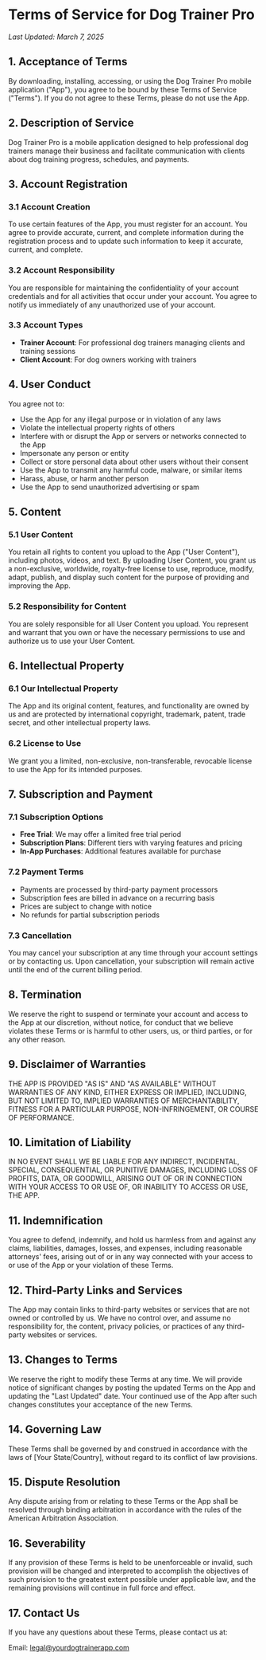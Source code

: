 # Terms of Service for Dog Trainer Pro

*Last Updated: March 7, 2025*

## 1. Acceptance of Terms

By downloading, installing, accessing, or using the Dog Trainer Pro mobile application ("App"), you agree to be bound by these Terms of Service ("Terms"). If you do not agree to these Terms, please do not use the App.

## 2. Description of Service

Dog Trainer Pro is a mobile application designed to help professional dog trainers manage their business and facilitate communication with clients about dog training progress, schedules, and payments.

## 3. Account Registration

### 3.1 Account Creation
To use certain features of the App, you must register for an account. You agree to provide accurate, current, and complete information during the registration process and to update such information to keep it accurate, current, and complete.

### 3.2 Account Responsibility
You are responsible for maintaining the confidentiality of your account credentials and for all activities that occur under your account. You agree to notify us immediately of any unauthorized use of your account.

### 3.3 Account Types
- **Trainer Account**: For professional dog trainers managing clients and training sessions
- **Client Account**: For dog owners working with trainers

## 4. User Conduct

You agree not to:

- Use the App for any illegal purpose or in violation of any laws
- Violate the intellectual property rights of others
- Interfere with or disrupt the App or servers or networks connected to the App
- Impersonate any person or entity
- Collect or store personal data about other users without their consent
- Use the App to transmit any harmful code, malware, or similar items
- Harass, abuse, or harm another person
- Use the App to send unauthorized advertising or spam

## 5. Content

### 5.1 User Content
You retain all rights to content you upload to the App ("User Content"), including photos, videos, and text. By uploading User Content, you grant us a non-exclusive, worldwide, royalty-free license to use, reproduce, modify, adapt, publish, and display such content for the purpose of providing and improving the App.

### 5.2 Responsibility for Content
You are solely responsible for all User Content you upload. You represent and warrant that you own or have the necessary permissions to use and authorize us to use your User Content.

## 6. Intellectual Property

### 6.1 Our Intellectual Property
The App and its original content, features, and functionality are owned by us and are protected by international copyright, trademark, patent, trade secret, and other intellectual property laws.

### 6.2 License to Use
We grant you a limited, non-exclusive, non-transferable, revocable license to use the App for its intended purposes.

## 7. Subscription and Payment

### 7.1 Subscription Options
- **Free Trial**: We may offer a limited free trial period
- **Subscription Plans**: Different tiers with varying features and pricing
- **In-App Purchases**: Additional features available for purchase

### 7.2 Payment Terms
- Payments are processed by third-party payment processors
- Subscription fees are billed in advance on a recurring basis
- Prices are subject to change with notice
- No refunds for partial subscription periods

### 7.3 Cancellation
You may cancel your subscription at any time through your account settings or by contacting us. Upon cancellation, your subscription will remain active until the end of the current billing period.

## 8. Termination

We reserve the right to suspend or terminate your account and access to the App at our discretion, without notice, for conduct that we believe violates these Terms or is harmful to other users, us, or third parties, or for any other reason.

## 9. Disclaimer of Warranties

THE APP IS PROVIDED "AS IS" AND "AS AVAILABLE" WITHOUT WARRANTIES OF ANY KIND, EITHER EXPRESS OR IMPLIED, INCLUDING, BUT NOT LIMITED TO, IMPLIED WARRANTIES OF MERCHANTABILITY, FITNESS FOR A PARTICULAR PURPOSE, NON-INFRINGEMENT, OR COURSE OF PERFORMANCE.

## 10. Limitation of Liability

IN NO EVENT SHALL WE BE LIABLE FOR ANY INDIRECT, INCIDENTAL, SPECIAL, CONSEQUENTIAL, OR PUNITIVE DAMAGES, INCLUDING LOSS OF PROFITS, DATA, OR GOODWILL, ARISING OUT OF OR IN CONNECTION WITH YOUR ACCESS TO OR USE OF, OR INABILITY TO ACCESS OR USE, THE APP.

## 11. Indemnification

You agree to defend, indemnify, and hold us harmless from and against any claims, liabilities, damages, losses, and expenses, including reasonable attorneys' fees, arising out of or in any way connected with your access to or use of the App or your violation of these Terms.

## 12. Third-Party Links and Services

The App may contain links to third-party websites or services that are not owned or controlled by us. We have no control over, and assume no responsibility for, the content, privacy policies, or practices of any third-party websites or services.

## 13. Changes to Terms

We reserve the right to modify these Terms at any time. We will provide notice of significant changes by posting the updated Terms on the App and updating the "Last Updated" date. Your continued use of the App after such changes constitutes your acceptance of the new Terms.

## 14. Governing Law

These Terms shall be governed by and construed in accordance with the laws of [Your State/Country], without regard to its conflict of law provisions.

## 15. Dispute Resolution

Any dispute arising from or relating to these Terms or the App shall be resolved through binding arbitration in accordance with the rules of the American Arbitration Association.

## 16. Severability

If any provision of these Terms is held to be unenforceable or invalid, such provision will be changed and interpreted to accomplish the objectives of such provision to the greatest extent possible under applicable law, and the remaining provisions will continue in full force and effect.

## 17. Contact Us

If you have any questions about these Terms, please contact us at:

Email: legal@yourdogtrainerapp.com